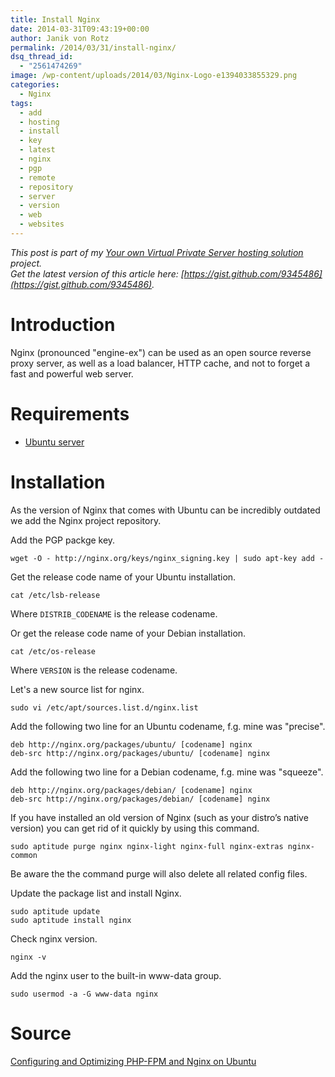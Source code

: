 ```yaml
---
title: Install Nginx
date: 2014-03-31T09:43:19+00:00
author: Janik von Rotz
permalink: /2014/03/31/install-nginx/
dsq_thread_id:
  - "2561474269"
image: /wp-content/uploads/2014/03/Nginx-Logo-e1394033855329.png
categories:
  - Nginx
tags:
  - add
  - hosting
  - install
  - key
  - latest
  - nginx
  - pgp
  - remote
  - repository
  - server
  - version
  - web
  - websites
---
```

*This post is part of my [Your own Virtual Private Server hosting solution](https://janikvonrotz.ch/your-own-virtual-private-server-hosting-solution/) project.*  
*Get the latest version of this article here: [https://gist.github.com/9345486](https://gist.github.com/9345486).*  

# Introduction

Nginx (pronounced "engine-ex") can be used as an open source reverse proxy server, as well as a load balancer, HTTP cache, and not to forget a fast and powerful web server.
<!--more-->
# Requirements

* [Ubuntu server](https://janikvonrotz.ch/2014/03/13/deploy-ubuntu-server/)

# Installation

As the version of Nginx that comes with Ubuntu can be incredibly outdated we add the Nginx project repository.

Add the PGP packge key.

	wget -O - http://nginx.org/keys/nginx_signing.key | sudo apt-key add -
	
Get the release code name of your Ubuntu installation.

	cat /etc/lsb-release
		
Where `DISTRIB_CODENAME` is the release codename.

Or get the release code name of your Debian installation.

	cat /etc/os-release
		
Where `VERSION` is the release codename.

Let's a new source list for nginx. 

    sudo vi /etc/apt/sources.list.d/nginx.list
	
Add the following two line for an Ubuntu codename, f.g. mine was "precise".

    deb http://nginx.org/packages/ubuntu/ [codename] nginx
    deb-src http://nginx.org/packages/ubuntu/ [codename] nginx
	
Add the following two line for a Debian codename, f.g. mine was "squeeze".

    deb http://nginx.org/packages/debian/ [codename] nginx
    deb-src http://nginx.org/packages/debian/ [codename] nginx
	
If you have installed an old version of Nginx (such as your distro’s native version) you can get rid of it quickly by using this command.

    sudo aptitude purge nginx nginx-light nginx-full nginx-extras nginx-common
	
Be aware the the command purge will also delete all related config files.

Update the package list and install Nginx.

    sudo aptitude update
    sudo aptitude install nginx
	
Check nginx version.

    nginx -v

Add the nginx user to the built-in www-data group.

    sudo usermod -a -G www-data nginx

# Source

[Configuring and Optimizing PHP-FPM and Nginx on Ubuntu](http://blog.chrismeller.com/configuring-and-optimizing-php-fpm-and-nginx-on-ubuntu-or-debian)